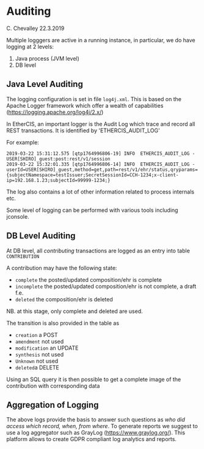 # Auditing

C. Chevalley 22.3.2019

Multiple logggers are active in a running instance, in particular, we do have logging at 2 levels:

1. Java process (JVM level)
2. DB level

## Java Level Auditing

The logging configuration is set in file `log4j.xml`. This is based on the Apache Logger framework which offer
a wealth of capabilities (https://logging.apache.org/log4j/2.x/)

In EtherCIS, an important logger is the Audit Log which trace and record all REST transactions. It is identified by
'ETHERCIS_AUDIT_LOG'

For example:

```
2019-03-22 15:31:12.575 [qtp1764996806-19] INFO  ETHERCIS_AUDIT_LOG - USER[SHIRO]_guest:post:rest/v1/session
2019-03-22 15:32:01.335 [qtp1764996806-14] INFO  ETHERCIS_AUDIT_LOG - userId=USER[SHIRO]_guest,method=get,path=rest/v1/ehr/status,qryparams={subjectNamespace=testIssuer;SecretSessionId=CCH-1234;x-client-ip=192.168.1.23;subjectId=99999-1234;}
```

The log also contains a lot of other information related to process internals etc.

Some level of logging can be performed with various tools including jconsole.

## DB Level Auditing

At DB level, all *contributing* transactions are logged as an entry into table `CONTRIBUTION`

A contribution may have the following state:

- `complete` the posted/updated composition/ehr is complete
- `incomplete` the posted/updated composition/ehr is not complete, a draft f.e. 
- `deleted` the composition/ehr is deleted

NB. at this stage, only complete and deleted are used.

The transition is also provided in the table as
- `creation` a POST 
- `amendment` not used
- `modification` an UPDATE
- `synthesis` not used
- `Unknown` not used
- `deleted`a DELETE

Using an SQL query it is then possible to get a complete image of the contribution with corresponding data

## Aggregation of Logging

The above logs provide the basis to answer such questions as *who did access which record, when, from where*. To generate
reports we suggest to use a log aggregator such as GrayLog (https://www.graylog.org/). This platform allows to create
GDPR compliant log analytics and reports.


